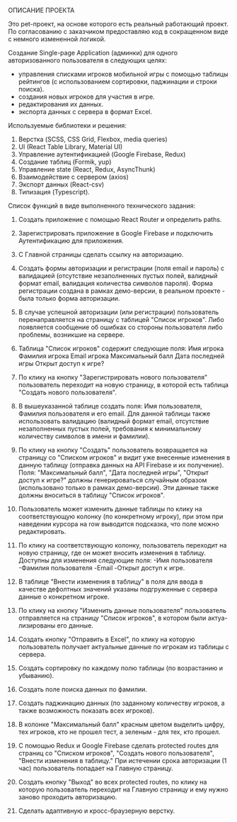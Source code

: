 
ОПИСАНИЕ ПРОЕКТА

Это pet-проект, на основе которого есть реальный работающий проект.
По согласованию с заказчиком предоставляю код в сокращенном виде с немного измененной логикой.

Создание Single-page Application (админки) для одного авторизованного пользователя в следующих целях:

- управления списками игроков мобильной игры с помощью таблицы рейтингов (с использованием сортировки, паджинации и строки поиска).
- создания новых игроков для участия в игре.
- редактирования их данных.
- экспорта данных с сервера в формат Excel.

Используемые библиотеки и решения:

1. Верстка (SCSS, CSS Grid, Flexbox, media queries)
2. UI (React Table Library, Material UI)
3. Управление аутентификацией (Google Firebase, Redux)
4. Создание таблиц (Formik, yup)
5. Управление state (React, Redux, AsyncThunk)
6. Взаимодействие с сервером (axios)
7. Экспорт данных (React-csv)
8. Типизация (Typescript).

Список функций в виде выполненного технического задания:

1. Создать приложение с помощью React Router и определить paths.
2. Зарегистрировать приложение в Google Firebase и подключить Аутентификацию для приложения.
3. С Главной страницы сделать ссылку на авторизацию.
4. Создать формы авторизации и регистрации (поля email и пароль) с валидацией (отсутствие незаполненных пустых полей, валидный формат email, 
валидация количества символов пароля). Форма регистрации создана в рамках демо-версии, в реальном проекте - была только форма авторизации.
5. В случае успешной авторизации (или регистрации) пользователь перенаправляется на страницу с таблицей "Список игроков".
   Либо появляется сообщение об ошибках со стороны пользователя либо проблемы, возникшие на сервере.
6. Таблица "Список игроков" содержит следующие поля:
   Имя игрока
   Фамилия игрока
   Email игрока
   Максимальный балл
   Дата последней игры
   Открыт доступ к игре?

7. По клику на кнопку "Зарегистрировать нового пользователя" пользователь переходит на новую страницу, в которой есть
   таблица "Создать нового пользователя".
8. В вышеуказанной таблице создать поля: Имя пользователя, Фамилия пользователя и его email. Для данной таблицы также использовать валидацию 
(валидный формат email, отсутствие незаполненных пустых полей, требования к минимальному количеству символов в имени и фамилии).
9. По клику на кнопку "Создать" пользователь возвращается на страницу со "Списком игроков" и видит уже внесенные изменения
   в данную таблицу (отправка данных на API Firebase и их получение).
   Поля: "Максимальный балл", "Дата последней игры", "Открыт доступ к игре?" должны генерироваться случайным образом (использовано только 
в рамках демо-версии). Эти данные также должны вноситься в таблицу "Список игроков".
10. Пользователь может изменить данные таблицы по клику на соответствующую колонку (по конкретному игроку), при этом при наведении курсора на row выводится
    подсказка, что поле можно редактировать.
11. По клику на соответствующую колонку, пользователь переходит на новую страницу, где он может вносить изменения в таблицу.
    Доступны для изменения следующие поля:
    -Имя пользователя
    -Фамилия пользователя
    -Email
    -Открыт доступ к игре.

12. В таблице "Внести изменения в таблицу" в поля для ввода в качестве дефолтных значений указаны подгруженные с сервера данные
    о конкретном игроке.
13. По клику на кнопку "Изменить данные пользователя" пользователь отправляется на страницу "Список игроков", в котором были актуа-
    лизированы его данные.
14. Создать кнопку "Отправить в Excel", по клику на которую пользователь получает актуальные данные по игрокам из таблицы с сервера.
15. Создать сортировку по каждому полю таблицы (по возрастанию и убыванию).
16. Создать поле поиска данных по фамилии.
17. Создать паджинацию данных (по заданному количеству игроков, а также возможность показать всех игроков).
18. В колонке "Максимальный балл" красным цветом выделить цифру, тех игроков, кто не прошел тест, а зеленым - для тех, кто прошел.
19. С помощью Redux и Google Firebase сделать protected routes для страниц со "Списком игроков", "Создать нового пользователя",
    "Внести изменения в таблицу." При истечении срока авторизации (1 час) пользователь попадает на Главную страницу.
20. Создать кнопку "Выход" во всех protected routes, по клику на которую пользователь переходит на Главную страницу и ему нужно заново проходить авторизацию.
21. Сделать адаптивную и кросс-браузерную верстку.



